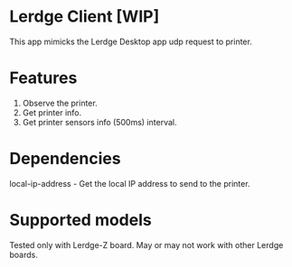 # Lerdge Client [WIP]

This app mimicks the Lerdge Desktop app udp request to printer.

# Features

1. Observe the printer.
2. Get printer info.
3. Get printer sensors info (500ms) interval.

# Dependencies

local-ip-address - Get the local IP address to send to the printer.

# Supported models

Tested only with Lerdge-Z board. May or may not work with other Lerdge boards.
